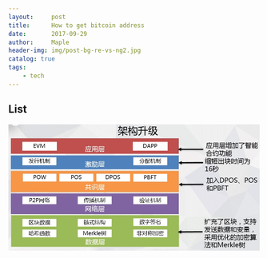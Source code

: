 ```yaml
---
layout:     post
title:      How to get bitcoin address
date:       2017-09-29
author:     Maple
header-img: img/post-bg-re-vs-ng2.jpg
catalog: true
tags:
    - tech
---
```


## List


![image](https://github.com/MapleLaker/MapleLaker.github.io/blob/master/img/bitcoin-arch.png?raw=true)


